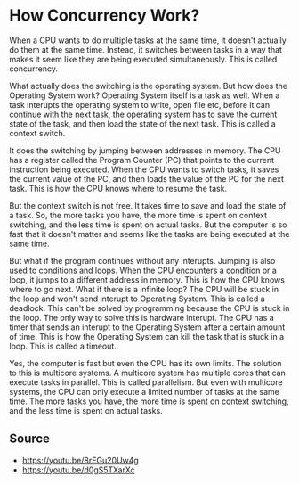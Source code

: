 # How Concurrency Work?

When a CPU wants to do multiple tasks at the same time, it doesn't actually do them at the same time. Instead, it switches between tasks in a way that makes it seem like they are being executed simultaneously. This is called concurrency.

What actually does the switching is the operating system. But how does the Operating System work? Operating System itself is a task as well. When a task interupts the operating system to write, open file etc, before it can continue with the next task, the operating system has to save the current state of the task, and then load the state of the next task. This is called a context switch.

It does the switching by jumping between addresses in memory. The CPU has a register called the Program Counter (PC) that points to the current instruction being executed. When the CPU wants to switch tasks, it saves the current value of the PC, and then loads the value of the PC for the next task. This is how the CPU knows where to resume the task.

But the context switch is not free. It takes time to save and load the state of a task. So, the more tasks you have, the more time is spent on context switching, and the less time is spent on actual tasks. But the computer is so fast that it doesn't matter and seems like the tasks are being executed at the same time.

But what if the program continues without any interupts. Jumping is also used to conditions and loops. When the CPU encounters a condition or a loop, it jumps to a different address in memory. This is how the CPU knows where to go next. What if there is a infinite loop? The CPU will be stuck in the loop and won't send interupt to Operating System. This is called a deadlock. This can't be solved by programming because the CPU is stuck in the loop. The only way to solve this is hardware interupt. The CPU has a timer that sends an interupt to the Operating System after a certain amount of time. This is how the Operating System can kill the task that is stuck in a loop. This is called a timeout.

Yes, the computer is fast but even the CPU has its own limits. The solution to this is multicore systems. A multicore system has multiple cores that can execute tasks in parallel. This is called parallelism. But even with multicore systems, the CPU can only execute a limited number of tasks at the same time. The more tasks you have, the more time is spent on context switching, and the less time is spent on actual tasks.

## Source

- https://youtu.be/8rEGu20Uw4g
- https://youtu.be/d0gS5TXarXc
